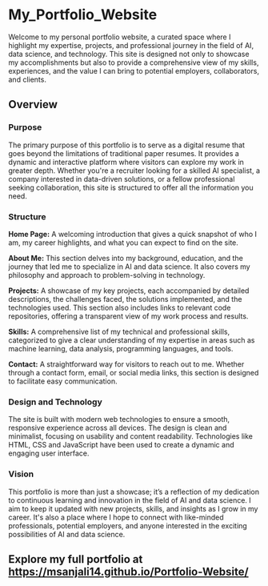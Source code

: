 # My_Portfolio_Website

Welcome to my personal portfolio website, a curated space where I highlight my expertise, projects, and professional journey in the field of AI, data science, and technology. This site is designed not only to showcase my accomplishments but also to provide a comprehensive view of my skills, experiences, and the value I can bring to potential employers, collaborators, and clients.

## Overview
### Purpose
The primary purpose of this portfolio is to serve as a digital resume that goes beyond the limitations of traditional paper resumes. It provides a dynamic and interactive platform where visitors can explore my work in greater depth. Whether you're a recruiter looking for a skilled AI specialist, a company interested in data-driven solutions, or a fellow professional seeking collaboration, this site is structured to offer all the information you need.

### Structure

**Home Page:** A welcoming introduction that gives a quick snapshot of who I am, my career highlights, and what you can expect to find on the site.

**About Me:** This section delves into my background, education, and the journey that led me to specialize in AI and data science. It also covers my philosophy and approach to problem-solving in technology.

**Projects:** A showcase of my key projects, each accompanied by detailed descriptions, the challenges faced, the solutions implemented, and the technologies used. This section also includes links to relevant code repositories, offering a transparent view of my work process and results.

**Skills:** A comprehensive list of my technical and professional skills, categorized to give a clear understanding of my expertise in areas such as machine learning, data analysis, programming languages, and tools.

**Contact:** A straightforward way for visitors to reach out to me. Whether through a contact form, email, or social media links, this section is designed to facilitate easy communication.

### Design and Technology
The site is built with modern web technologies to ensure a smooth, responsive experience across all devices. The design is clean and minimalist, focusing on usability and content readability. Technologies like HTML, CSS and JavaScript have been used to create a dynamic and engaging user interface.

### Vision
This portfolio is more than just a showcase; it’s a reflection of my dedication to continuous learning and innovation in the field of AI and data science. I aim to keep it updated with new projects, skills, and insights as I grow in my career. It's also a place where I hope to connect with like-minded professionals, potential employers, and anyone interested in the exciting possibilities of AI and data science.

## Explore my full portfolio at https://msanjali14.github.io/Portfolio-Website/

